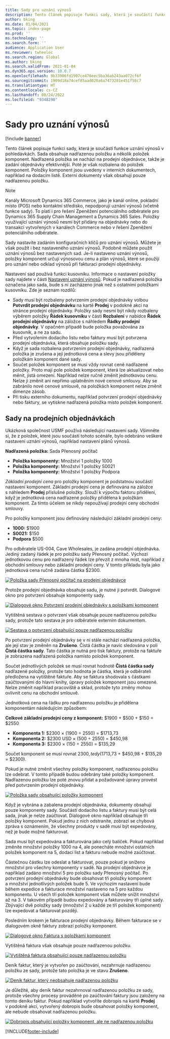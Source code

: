 ```yaml
---
title: Sady pro uznání výnosů
description: Tento článek popisuje funkci sady, která je součástí funkce uznání výnosů v pohledávkách. Sada obsahuje nadřazenou položku a několik položek komponent.
author: bking
ms.date: 01/04/2021
ms.topic: index-page
ms.prod: ''
ms.technology: ''
ms.search.form: ''
audience: Application User
ms.reviewer: twheeloc
ms.search.region: Global
ms.author: bking
ms.search.validFrom: 2021-01-04
ms.dyn365.ops.version: 10.0.7
ms.openlocfilehash: 9b33906fd1907ce476eec5ba36ab243aa072cf6f
ms.sourcegitcommit: 1909d18a74cef85aad020a6a7473281e451f58c7
ms.translationtype: HT
ms.contentlocale: cs-CZ
ms.lasthandoff: 08/24/2022
ms.locfileid: "9348290"
---
```

# <a name="revenue-recognition-bundles"></a>Sady pro uznání výnosů

[!include [banner](../includes/banner.md)]

Tento článek popisuje funkci sady, která je součástí funkce uznání výnosů v pohledávkách. Sada obsahuje nadřazenou položku a několik položek komponent. Nadřazená položka se nachází na prodejní objednávce, takže je zadání objednávky efektivnější. Poté je však rozbalena do položek komponent. Položky komponent jsou uvedeny v interních dokumentech, například na dodacím listě. Externí dokumenty však obsahují pouze nadřazenou položku.

> [!NOTE]
> Kanály Microsoft Dynamics 365 Commerce, jako je kanál online, pokladní místo (POS) nebo kontaktní středisko, nepodporují uznání výnosů (včetně funkce sady). To platí i pro řešení Zpeněžení potenciálního odběratele pro Dynamics 365 Supply Chain Management a Dynamics 365 Sales. Položky využívající uznání výnosů nesmí být přidány na objednávky nebo do transakcí vytvořených v kanálech Commerce nebo v řešení Zpeněžení potenciálního odběratele.

Sady nastavíte zadáním konfiguračních klíčů pro uznání výnosů. Můžete je však použít i bez nastaveného uznání výnosů. Podobně můžete použít uznání výnosů bez nastavených sad. Je-li nastaveno uznání výnosů, položky komponent určují výnosovou cenu a plán výnosů, které se použijí pro uznání nebo odklad výnosů při fakturaci prodejní objednávky.

Nastavení sad používá funkci kusovníku. Informace o nastavení položky sady najdete v části [Nastavení uznání výnosů](revenue-recognition-setup.md). Pokud je nadřazená položka označena jako sada, bude s ní zacházeno jinak než s ostatními položkami kusovníku. Zde je seznam rozdílů:

- Sady musí být rozbaleny potvrzením prodejní objednávky volbou **Potvrdit prodejní objednávku** na kartě **Prodej** v podokně akcí na stránce prodejní objednávky. Položky sady nesmí být nikdy rozbaleny výběrem položky **Řádek kusovníku** v části **Rozbalení** v nabídce **Řádek prodejní objednávky** na záložce s náhledem **Řádky prodejní objednávky**. V opačném případě bude položka považována za kusovník, a ne za sadu.
- Před vytvořením dodacího listu nebo faktury musí být potvrzena prodejní objednávka, která obsahuje položku sady.
- Když je sada rozbalena potvrzením prodejní objednávky, nadřazená položka je zrušena a její jednotková cena a slevy jsou přiděleny položkám komponent dané sady.
- Součet položek komponent se musí vždy rovnat ceně nadřazené položky. Proto mají pole položek komponent, která lze aktualizovat nebo měnit, jistá omezení. Například nelze ručně změnit jednotkovou cenu. Nelze ji změnit ani nepřímo uplatněním nové cenové smlouvy. Aby se zabránilo nové cenové smlouvě, na položkách komponent nelze změnit dimenze zásob.
- Při tisku externího dokumentu, například potvrzení prodejní objednávky nebo faktury, se vytiskne nadřazená položka místo položek komponent.

## <a name="bundles-on-sales-orders"></a>Sady na prodejních objednávkách

Ukázková společnost USMF používá následující nastavení sady. Všimněte si, že z položek, které jsou součástí tohoto scénáře, bylo odebráno veškeré nastavení uznání výnosů, například nastavení plánů výnosů.

**Nadřazená položka:** Sada Přenosný počítač

- **Položka komponenty:** Množství 1 položky 1000
- **Položka komponenty:** Množství 1 položky S0021
- **Položka komponenty:** Množství 1 položky Podpora

*Základní prodejní cena* pro položky komponent je podstatnou součástí nastavení komponent. Základní prodejní cena je definována na záložce s náhledem **Prodej** příslušné položky. Slouží k výpočtu faktoru přidělení, když je jednotková cena nadřazené položky přidělena k položkám komponent. Za tímto účelem se nikdy nepoužívají prodejní ceny obchodní smlouvy.

Pro položky komponent jsou definovány následující základní prodejní ceny:

- **1000:** $1900
- **S0021:** $150
- **Podpora** $500

Pro odběratele US-004, Cave Wholesales, je zadána prodejní objednávka. Jediný zadaný řádek je pro položku sady Přenosný počítač. Výchozí jednotkovou cenu pro nadřazený řádek lze převzít z mnoha míst, například z obchodní smlouvy nebo základní prodejní ceny. V tomto příkladu byla jako jednotková cena ručně zadána částka $2300.

[![Položka sady Přenosný počítač na prodejní objednávce](./media/bundle-01.png)](./media/bundle-01.png)

Protože prodejní objednávka obsahuje sadu, je nutné ji potvrdit. Dialogové okno pro potvrzení obsahuje komponenty sady.

[![Dialogové okno Potvrzení prodejní objednávky s položkami komponent](./media/bundle-02.png)](./media/bundle-02.png)

Vytištěná sestava o potvrzení však obsahuje pouze nadřazenou položku sady, protože tato sestava je pro odběratele externím dokumentem.

[![Sestava o potvrzení obsahující pouze nadřazenou položku](./media/bundle-03.png)](./media/bundle-03.png)

Po potvrzení prodejní objednávky se v ní stále nachází nadřazená položka, ale její stav je změněn na **Zrušeno**. Čistá částka je navíc sledována v poli **Čistá částka sady**. Tato částka je nutná pro tisk faktury, protože na faktuře je zobrazena nadřazená položka namísto položek komponent.

Součet jednotlivých položek se musí rovnat hodnotě **Čistá částka sady** nadřazené položky, protože tato hodnota je částka, která je odběrateli předložena na vytištěné faktuře. Aby se faktura shodovala s částkami zaúčtovanými do hlavní knihy, úpravy položek komponent jsou omezené. Nelze změnit například pracoviště a sklad, protože tyto změny mohou ovlivnit cenu na obchodní smlouvě.

Jednotková cena na řádku pro nadřazenou položku je přidělena komponentám následujícím způsobem:

**Celkové základní prodejní ceny z komponent:** $1900 + $500 + $150 = $2550

- **Komponenta 1:** $2300 × (1900 ÷ 2550) = $1713,73
- **Komponenta 2:** $2300 USD × (500 ÷ 2550) = $450,98
- **Komponenta 3:** $2300 × (150 ÷ 2550) = $135,29

Součet komponent se musí rovnat $2300, tedy ($1713,73 + $450,98 + $135,29 = $2300).

Pokud je nutné změnit všechny položky komponent, nadřazenou položku lze odebrat. V tomto případě budou odebrány také položky komponent. Nadřazenou položku lze poté znovu přidat a požadované úpravy provést před potvrzením prodejní objednávky.

[![Položka sady obsahující položky komponent](./media/bundle-04.png)](./media/bundle-04.png)

Když je vybrána a zabalena prodejní objednávka, dokumenty obsahují pouze komponenty sady. Součástí dodacího listu a faktury musí být celá sada, jinak je nelze zaúčtovat. Dialogové okno například obsahuje tři položky komponent. Pokud jednu z nich odstraníte, zobrazí se chybová zpráva s oznámením, že všechny produkty v sadě musí být expedovány, než je bude možné fakturovat.

Sada musí být expedována a fakturována jako celý balíček. Pokud například změníte množství položky 1000 na 4, ale ponecháte množství ostatních položek komponent na 5, dodací list a fakturu nebude možné zaúčtovat.

Částečnou částku lze odeslat a fakturovat, pouze pokud je sníženo množství pro všechny komponenty v sadě. Na prodejní objednávce je například zadáno množství 5 pro položku sady Přenosný počítač. Po potvrzení prodejní objednávky bude obsahovat tři položky komponent a množství jednotlivých položek bude 5. Ve výchozím nastavení bude během expedice a fakturace množství nastaveno na 5 pro každou komponentu. U všech tří položek komponent však můžete snížit množství až na 3. V takovém případě budou expedovány a fakturovány tři úplné sady. Zbývající dvě položky sady (množství 2 u každé ze tří položek komponent) lze expedovat a fakturovat později.

Posledním krokem je fakturace prodejní objednávky. Během fakturace se v dialogovém okně faktury zobrazí položky komponent.

[![Dialogové okno Faktura s položkami komponent](./media/bundle-06.png)](./media/bundle-06.png)

Vytištěná faktura však obsahuje pouze nadřazenou položku.
 
[![Vytištěná faktura obsahující pouze nadřazenou položku](./media/bundle-07.png)](./media/bundle-07.png)

Deník faktur, který je vytvořen po zaúčtování, nezahrnuje nadřazenou položku ze sady, protože tato položka je ve stavu **Zrušeno**.

[![Deník faktur, který neobsahuje nadřazenou položku](./media/bundle-08.png)](./media/bundle-08.png)

Je důležité, aby deník faktur nezahrnoval nadřazenou položku ze sady, protože všechny procesy prováděné po zaúčtování faktury jsou založeny na tomto deníku faktur. Pokud například vytvoříte dobropis na kartě **Prodej** v podokně akcí, vytvořený dobropis bude obsahovat položky komponent, ale nebude obsahovat nadřazenou položku.

[![Dobropis obsahující položky komponent, ale ne nadřazenou položku](./media/bundle-09.png)](./media/bundle-09.png)


[!INCLUDE[footer-include](../../includes/footer-banner.md)]
